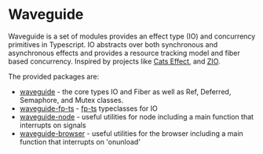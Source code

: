# Waveguide

Waveguide is a set of modules provides an effect type (IO) and concurrency primitives in Typescript.
IO abstracts over both synchronous and asynchronous effects and provides a resource tracking model and fiber based concurrency.
Inspired by projects like [Cats Effect](https://github.com/typelevel/cats-effect), and [ZIO](https://github.com/scalaz/scalaz-zio).

The provided packages are:
- [waveguide](./packages/waveguide/README.md) - the core types IO and Fiber as well as Ref, Deferred, Semaphore, and Mutex classes.
- [waveguide-fp-ts](./packages/waveguide-fp-ts/README.md) - [fp-ts](https://github.com/gcanti/fp-ts) typeclasses for IO
- [waveguide-node](./packages/waveguide-node/README.md) - useful utilities for node including a main function that interrupts on signals
- [waveguide-browser](./packages/waveguide-browser/README.md) - useful utilities for the browser including  a main function that interrupts on 'onunload'
